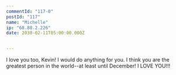 ```yaml
---
commentId: "117-0"
postId: "117"
name: "Michelle"
ip: "68.80.2.226"
date: 2030-02-11T05:00:00.000Z


---
```

<p>I love you too, Kevin!  I would do anything for you.  I think you are the greatest person in the world--at least until December!  I LOVE YOU!!!</p>